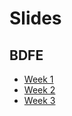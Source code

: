 # Slides

## BDFE

- [Week 1](BDFE/Exercise01/index.html)
- [Week 2](BDFE/Exercise02/index.html)
- [Week 3](BDFE/Exercise03/index.html)